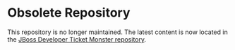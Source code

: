 Obsolete Repository
====================

This repository is no longer maintained. The latest content is now located in the [JBoss Developer Ticket Monster repository](https://github.com/jboss-developer/ticket-monster).


